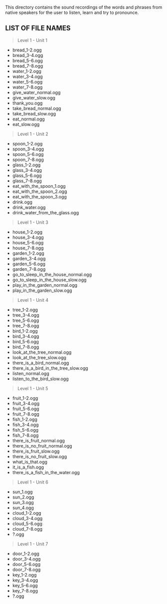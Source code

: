 This directory contains the sound recordings of the words and phrases from native speakers for the user to listen, learn and try to pronounce.

## LIST OF FILE NAMES
> Level 1 - Unit 1
* bread_1-2.ogg
* bread_3-4.ogg
* bread_5-6.ogg
* bread_7-8.ogg
* water_1-2.ogg
* water_3-4.ogg
* water_5-6.ogg
* water_7-8.ogg
* give_water_normal.ogg
* give_water_slow.ogg
* thank_you.ogg
* take_bread_normal.ogg
* take_bread_slow.ogg
* eat_normal.ogg
* eat_slow.ogg
> Level 1 - Unit 2
* spoon_1-2.ogg
* spoon_3-4.ogg
* spoon_5-6.ogg
* spoon_7-8.ogg
* glass_1-2.ogg
* glass_3-4.ogg
* glass_5-6.ogg
* glass_7-8.ogg
* eat_with_the_spoon_1.ogg
* eat_with_the_spoon_2.ogg
* eat_with_the_spoon_3.ogg
* drink.ogg
* drink_water.ogg
* drink_water_from_the_glass.ogg
> Level 1 - Unit 3
* house_1-2.ogg
* house_3-4.ogg
* house_5-6.ogg
* house_7-8.ogg
* garden_1-2.ogg
* garden_3-4.ogg
* garden_5-6.ogg
* garden_7-8.ogg
* go_to_sleep_in_the_house_normal.ogg
* go_to_sleep_in_the_house_slow.ogg
* play_in_the_garden_normal.ogg
* play_in_the_garden_slow.ogg
> Level 1 - Unit 4
* tree_1-2.ogg
* tree_3-4.ogg
* tree_5-6.ogg
* tree_7-8.ogg
* bird_1-2.ogg
* bird_3-4.ogg
* bird_5-6.ogg
* bird_7-8.ogg
* look_at_the_tree_normal.ogg
* look_at_the_tree_slow.ogg
* there_is_a_bird_normal.ogg
* there_is_a_bird_in_the_tree_slow.ogg
* listen_normal.ogg
* listen_to_the_bird_slow.ogg
> Level 1 - Unit 5
* fruit_1-2.ogg
* fruit_3-4.ogg
* fruit_5-6.ogg
* fruit_7-8.ogg
* fish_1-2.ogg
* fish_3-4.ogg
* fish_5-6.ogg
* fish_7-8.ogg
* there_is_fruit_normal.ogg
* there_is_no_fruit_normal.ogg
* there_is_fruit_slow.ogg
* there_is_no_fruit_slow.ogg
* what_is_that.ogg
* it_is_a_fish.ogg
* there_is_a_fish_in_the_water.ogg
> Level 1 - Unit 6
* sun_1.ogg
* sun_2.ogg
* sun_3.ogg
* sun_4.ogg
* cloud_1-2.ogg
* cloud_3-4.ogg
* cloud_5-6.ogg
* cloud_7-8.ogg
* ?.ogg
> Level 1 - Unit 7
* door_1-2.ogg
* door_3-4.ogg
* door_5-6.ogg
* door_7-8.ogg
* key_1-2.ogg
* key_3-4.ogg
* key_5-6.ogg
* key_7-8.ogg
* ?.ogg
